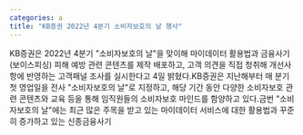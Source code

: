 ```yaml
---
categories: a
title: "KB증권 2022년 4분기 소비자보호의 날 행사"
---
```

KB증권은 2022년 4분기 "소비자보호의 날"을 맞이해 마이데이터 활용법과 금융사기(보이스피싱) 피해 예방 관련 콘텐츠를 제작 배포하고, 고객 의견을 직접 청취해 개선사항에 반영하는 고객패널 조사를 실시한다고 4일 밝혔다.KB증권은 지난해부터 매 분기 첫 영업일을 전사 "소비자보호의 날"로 지정하고, 해당 기간 동안 다양한 소비자보호 관련 콘텐츠와 교육 등을 통해 임직원들의 소비자보호 마인드를 함양하고 있다.금번 "소비자보호의 날"에는 최근 많은 주목을 받고 있는 마이데이터 서비스에 대한 활용법과 꾸준히 증가하고 있는 신종금융사기